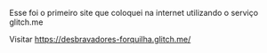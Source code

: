 Esse foi o primeiro site que coloquei na internet utilizando o serviço glitch.me


Visitar <a href="https://desbravadores-forquilha.glitch.me/">https://desbravadores-forquilha.glitch.me/</a>

